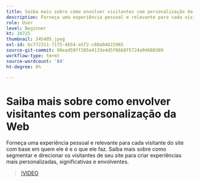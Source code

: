 ```yaml
---
title: Saiba mais sobre como envolver visitantes com personalização da Web
description: Forneça uma experiência pessoal e relevante para cada visitante do site com base em quem ele é e o que ele faz. Saiba mais sobre como segmentar e direcionar os visitantes de seu site para criar experiências mais personalizadas, significativas e envolventes.
role: User
level: Beginner
kt: 10725
thumbnail: 345405.jpeg
exl-id: bc772311-71f5-4b54-a5f2-c88a04621965
source-git-commit: 98ead59ff285e4133e4d5f0668f5724a9d680309
workflow-type: tm+mt
source-wordcount: '84'
ht-degree: 0%

---
```


# Saiba mais sobre como envolver visitantes com personalização da Web

Forneça uma experiência pessoal e relevante para cada visitante do site com base em quem ele é e o que ele faz. Saiba mais sobre como segmentar e direcionar os visitantes de seu site para criar experiências mais personalizadas, significativas e envolventes.

>[!VIDEO](https://video.tv.adobe.com/v/345405/?quality=12&learn=on)
